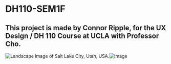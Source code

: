 # DH110-SEM1F
## This project is made by Connor Ripple, for the UX Design / DH 110 Course at UCLA with Professor Cho.

![Landscape image of Salt Lake City, Utah, USA.](url)![image](https://cdn.britannica.com/69/95669-050-3ECCFE19/Salt-Lake-City-Utah.jpg)

